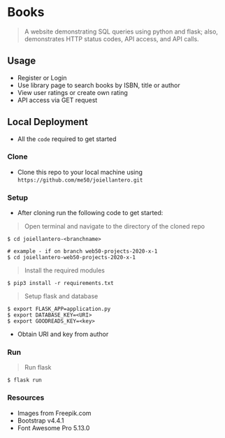 # Books

> A website demonstrating SQL queries using python and flask; also, demonstrates HTTP status codes, API access, and API calls.

## Usage

- Register or Login
- Use library page to search books by ISBN, title or author
- View user ratings or create own rating
- API access via GET request

## Local Deployment

- All the `code` required to get started

### Clone

- Clone this repo to your local machine using `https://github.com/me50/joiellantero.git`

### Setup

- After cloning run the following code to get started:

> Open terminal and navigate to the directory of the cloned repo

```shell
$ cd joiellantero-<branchname>

# example - if on branch web50-projects-2020-x-1
$ cd joiellantero-web50-projects-2020-x-1
```

> Install the required modules

```shell
$ pip3 install -r requirements.txt
```

> Setup flask and database

```shell
$ export FLASK_APP=application.py
$ export DATABASE_KEY=<URI>
$ export GOODREADS_KEY=<key>
```

- Obtain URI and key from author

### Run

> Run flask

```shell
$ flask run
```

### Resources

- Images from Freepik.com
- Bootstrap v4.4.1
- Font Awesome Pro 5.13.0
